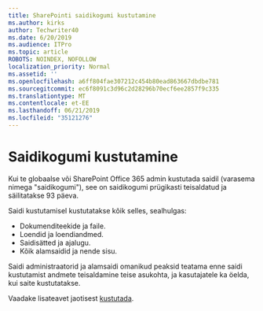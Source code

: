 ```yaml
---
title: SharePointi saidikogumi kustutamine
ms.author: kirks
author: Techwriter40
ms.date: 6/20/2019
ms.audience: ITPro
ms.topic: article
ROBOTS: NOINDEX, NOFOLLOW
localization_priority: Normal
ms.assetid: ''
ms.openlocfilehash: a6ff804fae307212c454b80ead863667dbdbe781
ms.sourcegitcommit: ec6f8091c3d96c2d28296b70ecf6ee2857f9c335
ms.translationtype: MT
ms.contentlocale: et-EE
ms.lasthandoff: 06/21/2019
ms.locfileid: "35121276"
---
```

# <a name="delete-a-site-collection"></a>Saidikogumi kustutamine

Kui te globaalse või SharePoint Office 365 admin kustutada saidil (varasema nimega "saidikogumi"), see on saidikogumi prügikasti teisaldatud ja säilitatakse 93 päeva. 

Saidi kustutamisel kustutatakse kõik selles, sealhulgas:

- Dokumenditeekide ja faile.
- Loendid ja loendiandmed.
- Saidisätted ja ajalugu.
- Kõik alamsaidid ja nende sisu.

Saidi administraatorid ja alamsaidi omanikud peaksid teatama enne saidi kustutamist andmete teisaldamine teise asukohta, ja kasutajatele ka öelda, kui saite kustutatakse. 

Vaadake lisateavet jaotisest [kustutada](https://docs.microsoft.com/en-us/sharepoint/delete-site-collection). 